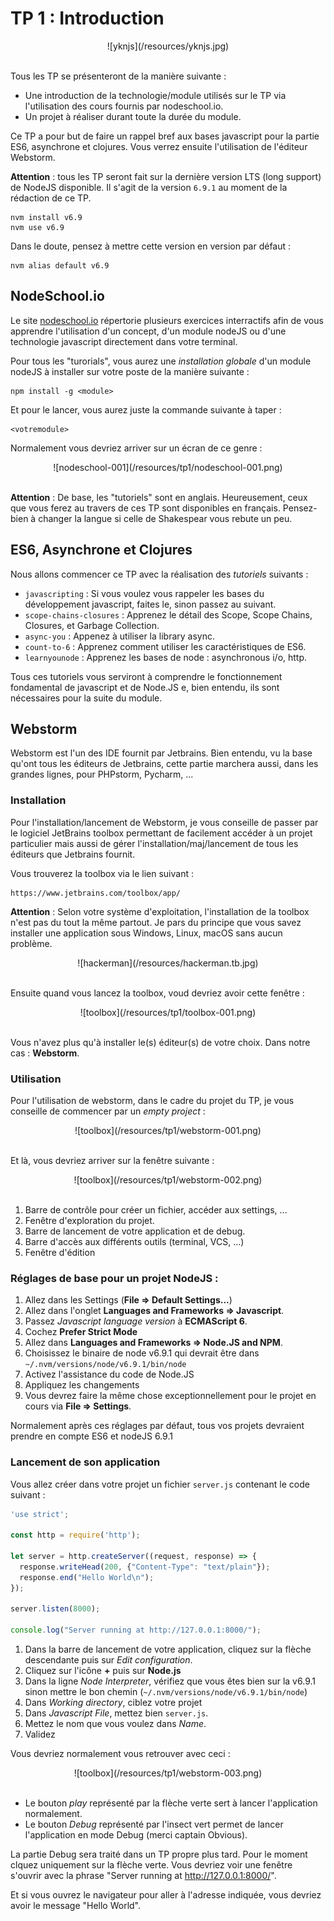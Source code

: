 # TP 1 : Introduction

<center>
![yknjs](/resources/yknjs.jpg)
<br>
<br>
</center>

Tous les TP se présenteront de la manière suivante :

+ Une introduction de la technologie/module utilisés sur le TP via l'utilisation des cours fournis par nodeschool.io.
+ Un projet à réaliser durant toute la durée du module.

Ce TP a pour but de faire un rappel bref aux bases javascript pour la partie ES6, asynchrone et clojures.
Vous verrez ensuite l'utilisation de l'éditeur Webstorm.

**Attention** : tous les TP seront fait sur la dernière version LTS (long support) de NodeJS disponible. Il s'agit de la version `6.9.1` au moment de la rédaction de ce TP.

```
nvm install v6.9
nvm use v6.9
```

Dans le doute, pensez à mettre cette version en version par défaut :

```
nvm alias default v6.9
```

## NodeSchool.io

Le site [nodeschool.io](https://nodeschool.io/fr-fr/) répertorie plusieurs exercices interractifs afin de vous apprendre l'utilisation d'un concept, d'un module nodeJS ou d'une technologie javascript directement dans votre terminal.

Pour tous les "turorials", vous aurez une *installation globale* d'un module nodeJS à installer sur votre poste de la manière suivante :

```
npm install -g <module>
```

Et pour le lancer, vous aurez juste la commande suivante à taper :

```
<votremodule>
```

Normalement vous devriez arriver sur un écran de ce genre :

<center>
![nodeschool-001](/resources/tp1/nodeschool-001.png)
<br>
<br>
</center>

**Attention** : De base, les "tutoriels" sont en anglais. Heureusement, ceux que vous ferez au travers de ces TP sont disponibles en français. Pensez-bien à changer la langue si celle de Shakespear vous rebute un peu.

## ES6, Asynchrone et Clojures

Nous allons commencer ce TP avec la réalisation des *tutoriels* suivants :

- `javascripting` : Si vous voulez vous rappeler les bases du développement javascript, faites le, sinon passez au suivant.
- `scope-chains-closures` : Apprenez le détail des Scope, Scope Chains, Closures, et Garbage Collection.
- `async-you` : Appenez à utiliser la library async.
- `count-to-6` : Apprenez comment utiliser les caractéristiques de ES6.
- `learnyounode` : Apprenez les bases de node : asynchronous i/o, http.

Tous ces tutoriels vous serviront à comprendre le fonctionnement fondamental de javascript et de Node.JS e, bien entendu, ils sont nécessaires pour la suite du module.

## Webstorm

Webstorm est l'un des IDE fournit par Jetbrains. Bien entendu, vu la base qu'ont tous les éditeurs de Jetbrains, cette partie marchera aussi, dans les grandes lignes, pour PHPstorm, Pycharm, ...

### Installation

Pour l'installation/lancement de Webstorm, je vous conseille de passer par le logiciel JetBrains toolbox permettant de facilement accéder à un projet particulier mais aussi de gérer l'installation/maj/lancement de tous les éditeurs que Jetbrains fournit.

Vous trouverez la toolbox via le lien suivant :

```
https://www.jetbrains.com/toolbox/app/
```

**Attention** : Selon votre système d'exploitation, l'installation de la toolbox n'est pas du tout la même partout. Je pars du principe que vous savez installer une application sous Windows, Linux, macOS sans aucun problème.

<center>
![hackerman](/resources/hackerman.tb.jpg)
<br>
<br>
</center>

Ensuite quand vous lancez la toolbox, voud devriez avoir cette fenêtre :

<center>
![toolbox](/resources/tp1/toolbox-001.png)
<br>
<br>
</center>

Vous n'avez plus qu'à installer le(s) éditeur(s) de votre choix. Dans notre cas : **Webstorm**.

### Utilisation

Pour l'utilisation de webstorm, dans le cadre du projet du TP, je vous conseille de commencer par un *empty project* :

<center>
![toolbox](/resources/tp1/webstorm-001.png)
<br>
<br>
</center>

Et là, vous devriez arriver sur la fenêtre suivante :

<center>
![toolbox](/resources/tp1/webstorm-002.png)
<br>
<br>
</center>

1. Barre de contrôle pour créer un fichier, accéder aux settings, ...
2. Fenêtre d'exploration du projet.
3. Barre de lancement de votre application et de debug.
4. Barre d'accès aux différents outils (terminal, VCS, ...)
5. Fenêtre d'édition

### Réglages de base pour un projet NodeJS :

1. Allez dans les Settings (**File => Default Settings...**)
2. Allez dans l'onglet **Languages and Frameworks => Javascript**.
3. Passez *Javascript language version* à **ECMAScript 6**.
4. Cochez **Prefer Strict Mode**
5. Allez dans **Languages and Frameworks => Node.JS and NPM**.
6. Choisissez le binaire de node v6.9.1 qui devrait être dans `~/.nvm/versions/node/v6.9.1/bin/node`
7. Activez l'assistance du code de Node.JS
8. Appliquez les changements
9. Vous devrez faire la même chose exceptionnellement pour le projet en cours via **File => Settings**.

Normalement après ces réglages par défaut, tous vos projets devraient prendre en compte ES6 et nodeJS 6.9.1

### Lancement de son application

Vous allez créer dans votre projet un fichier `server.js` contenant le code suivant :

```javascript
'use strict';

const http = require('http');

let server = http.createServer((request, response) => {
  response.writeHead(200, {"Content-Type": "text/plain"});
  response.end("Hello World\n");
});

server.listen(8000);

console.log("Server running at http://127.0.0.1:8000/");
```

1. Dans la barre de lancement de votre application, cliquez sur la flèche descendante puis sur *Edit configuration*.
2. Cliquez sur l'icône **+** puis sur **Node.js**
3. Dans la ligne *Node Interpreter*, vérifiez que vous êtes bien sur la v6.9.1 sinon mettre le bon chemin (`~/.nvm/versions/node/v6.9.1/bin/node`)
4. Dans *Working directory*, ciblez votre projet
5. Dans *Javascript File*, mettez bien `server.js`.
6. Mettez le nom que vous voulez dans *Name*.
7. Validez

Vous devriez normalement vous retrouver avec ceci :

<center>
![toolbox](/resources/tp1/webstorm-003.png)
<br>
<br>
</center>

+ Le bouton *play* représenté par la flèche verte sert à lancer l'application normalement.
+ Le bouton *Debug* représenté par l'insect vert permet de lancer l'application en mode Debug (merci captain Obvious).

La partie Debug sera traité dans un TP propre plus tard. Pour le moment clquez uniquement sur la flèche verte. Vous devriez voir une fenêtre s'ouvrir avec la phrase "Server running at http://127.0.0.1:8000/".

Et si vous ouvrez le navigateur pour aller à l'adresse indiquée, vous devriez avoir le message "Hello World".
